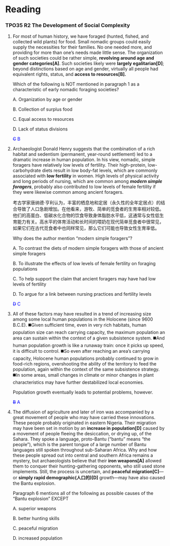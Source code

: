 # Reading

### TPO35 R2 **The Development of Social Complexity**

1. For most of human history, we have foraged (hunted, fished, and collected wild plants) for food. Small nomadic groups could easily supply the necessities for their families. No one needed more, and providing for more than one’s needs made little sense. The organization of such societies could be rather simple, **revolving around age and gender categories[A]**. Such societies likely were **largely egalitarian[D]**; beyond distinctions based on age and gender, virtually all people had equivalent rights, status, and **access to resources[B].**

   

   Which of the following is NOT mentioned in paragraph 1 as a characteristic of early nomadic foraging societies?

   A. Organization by age or gender

   B. Collection of surplus food

   C. Equal access to resources

   D. Lack of status divisions

   <font color="blue">~~C~~		B</font>

2. Archaeologist Donald Henry suggests that the combination of a rich habitat and sedentism (permanent, year-round settlement) led to a dramatic increase in human population. In his view, nomadic, simple foragers have relatively low levels of fertility. Their high-protein, low-carbohydrate diets result in low body-fat levels, which are commonly associated with **low fertility** in women. High levels of physical activity and long periods of nursing, which are common among ***modern simple foragers***, probably also contributed to low levels of female fertility if they were likewise common among ancient foragers.

   考古学家唐纳德·亨利认为，丰富的栖息地和定居（永久性的全年定居点）的结合导致了人口急剧增加。在他看来，游牧、简单的觅食者的生育率相对较低。他们的高蛋白、低碳水化合物的饮食导致身体脂肪水平低，这通常与女性低生育能力有关。高水平的体育活动和长时间的喂奶在现代简单觅食者中很常见，如果它们在古代觅食者中也同样常见，那么它们可能也导致女性生育率低。

   Why does the author mention “modern simple foragers”?

   A. To contrast the diets of modern simple foragers with those of ancient simple foragers

   B. To illustrate the effects of low levels of female fertility on foraging populations

   C. To help support the claim that ancient foragers may have had low levels of fertility

   D. To argue for a link between nursing practices and fertility levels

   <font color="blue">~~D~~		C</font>

3. All of these factors may have resulted in a trend of increasing size among some local human populations in the Holocene (since 9600 B.C.E). ◼️Given sufficient time, even in very rich habitats, human population size can reach carrying capacity, the maximum population an area can sustain within the context of a given subsistence system. ◼️And human population growth is like a runaway train: once it picks up speed, it is difficult to control. ◼️So even after reaching an area’s carrying capacity, Holocene human populations probably continued to grow in food-rich regions, overshooting the ability of the territory to feed the population, again within the context of the same subsistence strategy. ◼️In some areas, small changes in climate or minor changes in plant characteristics may have further destabilized local economies.

   

   Population growth eventually leads to potential problems, however.

   <font color="blue">~~B~~		A</font>



1. The diffusion of agriculture and later of iron was accompanied by a great movement of people who may have carried these innovations. These people probably originated in eastern Nigeria. Their migration may have been set in motion by an **increase in population[D]** caused by a movement of people fleeing the desiccation, or drying up, of the Sahara. They spoke a language, proto-Bantu (“bantu” means “the people”), which is the parent tongue of a large number of Bantu languages still spoken throughout sub-Saharan Africa. Why and how these people spread out into central and southern Africa remains a mystery, but archaeologists believe that their **iron weapons[A]** allowed them to conquer their hunting-gathering opponents, who still used stone implements. Still, the process is uncertain, and **peaceful migration[C]**—or **simply rapid demographic(人口的)[D]** growth—may have also caused the Bantu explosion.

   

   Paragraph 6 mentions all of the following as possible causes of the “Bantu explosion” EXCEPT

   A. superior weapons

   B. better hunting skills

   C. peaceful migration

   D. increased population

